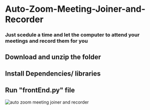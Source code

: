 # Auto-Zoom-Meeting-Joiner-and-Recorder
### Just scedule a time and let the computer to attend your meetings and record them for you 
## Download and unzip the folder
## Install Dependencies/ libraries
## Run "frontEnd.py" file
![auto zoom meeting joiner and recorder](![auto_zoom](https://github.com/MalikAbdulSalam/Auto-Zoom-Meeting-Joiner-and-Recorder/assets/75979219/a81934f7-7f94-4541-a2b3-a1c5ede28f07)
)
